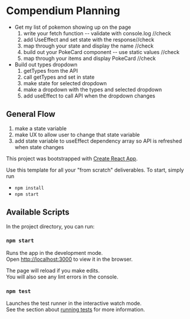 # Compendium Planning

- Get my list of pokemon showing up on the page
  1. write your fetch function -- validate with console.log //check
  1. add UseEffect and set state with the response//check
  1. map through your state and display the name //check
  1. build out your PokeCard component -- use static values //check
  1. map through your items and display PokeCard //check
- Build out types dropdown
  1. getTypes from the API
  1. call getTypes and set in state
  1. make state for selected dropdown
  1. make a dropdown with the types and selected dropdown
  1. add useEffect to call API when the dropdown changes

## General Flow

1. make a state variable
1. make UX to allow user to change that state variable
1. add state variable to useEffect dependency array so API is refreshed when state changes

This project was bootstrapped with [Create React App](https://github.com/facebook/create-react-app).

Use this template for all your "from scratch" deliverables. To start, simply run

- `npm install`
- `npm start`

## Available Scripts

In the project directory, you can run:

### `npm start`

Runs the app in the development mode.\
Open [http://localhost:3000](http://localhost:3000) to view it in the browser.

The page will reload if you make edits.\
You will also see any lint errors in the console.

### `npm test`

Launches the test runner in the interactive watch mode.\
See the section about [running tests](https://facebook.github.io/create-react-app/docs/running-tests) for more information.
